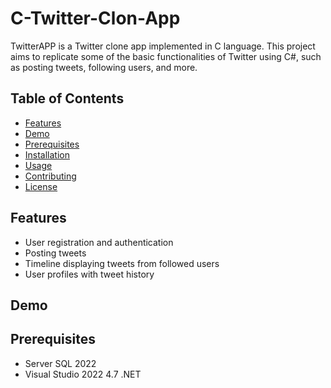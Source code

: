 # C-Twitter-Clon-App


TwitterAPP is a Twitter clone app implemented in C language. This project aims to replicate some of the basic functionalities of Twitter using C#, such as posting tweets, following users, and more.

## Table of Contents

- [Features](#features)
- [Demo](#demo)
- [Prerequisites](#prerequisites)
- [Installation](#installation)
- [Usage](#usage)
- [Contributing](#contributing)
- [License](#license)

## Features

- User registration and authentication
- Posting tweets
- Timeline displaying tweets from followed users
- User profiles with tweet history


## Demo



## Prerequisites

- Server SQL 2022
- Visual Studio 2022 4.7 .NET 
